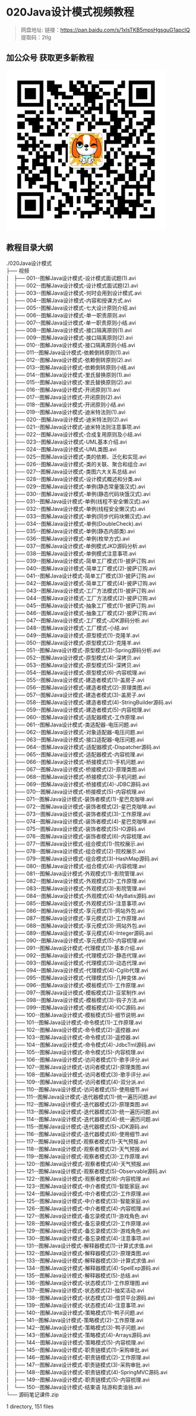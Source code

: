 # 020Java设计模式视频教程

> 网盘地址: 链接：https://pan.baidu.com/s/1xlsTKB5mpsHgsquG1apcIQ 提取码：2tlg

## 加公众号 获取更多新教程
 ![](assets/vxlogo.jpg)
## 教程目录大纲
./020Java设计模式  
├── 视频  
│   ├── 001--图解Java设计模式-设计模式面试题(1).avi  
│   ├── 002--图解Java设计模式-设计模式面试题(2).avi  
│   ├── 003--图解Java设计模式-何时会用到设计模式.avi  
│   ├── 004--图解Java设计模式-内容和授课方式.avi  
│   ├── 005--图解Java设计模式-七大设计原则介绍.avi  
│   ├── 006--图解Java设计模式-单一职责原则.avi  
│   ├── 007--图解Java设计模式-单一职责原则小结.avi  
│   ├── 008--图解Java设计模式-接口隔离原则(1).avi  
│   ├── 009--图解Java设计模式-接口隔离原则(2).avi  
│   ├── 010--图解Java设计模式-接口隔离原则小结.avi  
│   ├── 011--图解Java设计模式-依赖倒转原则(1).avi  
│   ├── 012--图解Java设计模式-依赖倒转原则(2).avi  
│   ├── 013--图解Java设计模式-依赖倒转原则小结.avi  
│   ├── 014--图解Java设计模式-里氏替换原则(1).avi  
│   ├── 015--图解Java设计模式-里氏替换原则(2).avi  
│   ├── 016--图解Java设计模式-开闭原则(1).avi  
│   ├── 017--图解Java设计模式-开闭原则(2).avi  
│   ├── 018--图解Java设计模式-开闭原则小结.avi  
│   ├── 019--图解Java设计模式-迪米特法则(1).avi  
│   ├── 020--图解Java设计模式-迪米特法则(2).avi  
│   ├── 021--图解Java设计模式-迪米特法则注意事项.avi  
│   ├── 022--图解Java设计模式-合成复用原则及小结.avi  
│   ├── 023--图解Java设计模式-UML基本介绍.avi  
│   ├── 024--图解Java设计模式-UML类图.avi  
│   ├── 025--图解Java设计模式-类的依赖、泛化和实现.avi  
│   ├── 026--图解Java设计模式-类的关联、聚合和组合.avi  
│   ├── 027--图解Java设计模式-类图六大关系总结.avi  
│   ├── 028--图解Java设计模式-设计模式概述和分类.avi  
│   ├── 029--图解Java设计模式-单例(静态常量饿汉式).avi  
│   ├── 030--图解Java设计模式-单例(静态代码块饿汉式).avi  
│   ├── 031--图解Java设计模式-单例(线程不安全懒汉式).avi  
│   ├── 032--图解Java设计模式-单例(线程安全懒汉式).avi  
│   ├── 033--图解Java设计模式-单例(同步代码块懒汉式).avi  
│   ├── 034--图解Java设计模式-单例(DoubleCheck).avi  
│   ├── 035--图解Java设计模式-单例(静态内部类).avi  
│   ├── 036--图解Java设计模式-单例(枚举方式).avi  
│   ├── 037--图解Java设计模式-单例模式JKD源码分析.avi  
│   ├── 038--图解Java设计模式-单例模式注意事项.avi  
│   ├── 039--图解Java设计模式-简单工厂模式(1)-披萨订购.avi  
│   ├── 040--图解Java设计模式-简单工厂模式(2)-披萨订购.avi  
│   ├── 041--图解Java设计模式-简单工厂模式(3)-披萨订购.avi  
│   ├── 042--图解Java设计模式-简单工厂模式(4)-披萨订购.avi  
│   ├── 043--图解Java设计模式-工厂方法模式(1)-披萨订购.avi  
│   ├── 044--图解Java设计模式-工厂方法模式(2)-披萨订购.avi  
│   ├── 045--图解Java设计模式-抽象工厂模式(1)-披萨订购.avi  
│   ├── 046--图解Java设计模式-抽象工厂模式(2)-披萨订购.avi  
│   ├── 047--图解Java设计模式-工厂模式-JDK源码分析.avi  
│   ├── 048--图解Java设计模式-工厂模式-小结.avi  
│   ├── 049--图解Java设计模式-原型模式(1)-克隆羊.avi  
│   ├── 050--图解Java设计模式-原型模式(2)-克隆羊.avi  
│   ├── 051--图解Java设计模式-原型模式(3)-Spring源码分析.avi  
│   ├── 052--图解Java设计模式-原型模式(4)-深拷贝.avi  
│   ├── 053--图解Java设计模式-原型模式(5)-深拷贝.avi  
│   ├── 054--图解Java设计模式-原型模式(6)-内容梳理.avi  
│   ├── 055--图解Java设计模式-建造者模式(1)-盖房子.avi  
│   ├── 056--图解Java设计模式-建造者模式(2)-原理类图.avi  
│   ├── 057--图解Java设计模式-建造者模式(3)-盖房子.avi  
│   ├── 058--图解Java设计模式-建造者模式(4)-StringBuilder源码.avi  
│   ├── 059--图解Java设计模式-建造者模式(5)-内容梳理.avi  
│   ├── 060--图解Java设计模式-适配器模式-工作原理.avi  
│   ├── 061--图解Java设计模式-类适配器-电压问题.avi  
│   ├── 062--图解Java设计模式-对象适配器-电压问题.avi  
│   ├── 063--图解Java设计模式-接口适配器-电压问题.avi  
│   ├── 064--图解Java设计模式-适配器模式-Dispatcher源码.avi  
│   ├── 065--图解Java设计模式-适配器模式-内容梳理.avi  
│   ├── 066--图解Java设计模式-桥接模式(1)-手机问题.avi  
│   ├── 067--图解Java设计模式-桥接模式(2)-原理类图.avi  
│   ├── 068--图解Java设计模式-桥接模式(3)-手机问题.avi  
│   ├── 069--图解Java设计模式-桥接模式(4)-JDBC源码.avi  
│   ├── 070--图解Java设计模式-桥接模式(5)-内容梳理.avi  
│   ├── 071--图解Java设计模式-装饰者模式(1)-星巴克咖啡.avi  
│   ├── 072--图解Java设计模式-装饰者模式(2)-星巴克咖啡.avi  
│   ├── 073--图解Java设计模式-装饰者模式(3)-工作原理.avi  
│   ├── 074--图解Java设计模式-装饰者模式(4)-星巴克咖啡.avi  
│   ├── 075--图解Java设计模式-装饰者模式(5)-IO源码.avi  
│   ├── 076--图解Java设计模式-装饰者模式(6)-内容梳理.avi  
│   ├── 077--图解Java设计模式-组合模式(1)-院校展示.avi  
│   ├── 078--图解Java设计模式-组合模式(2)-院校展示.avi  
│   ├── 079--图解Java设计模式-组合模式(3)-HashMap源码.avi  
│   ├── 080--图解Java设计模式-组合模式(4)-内容梳理.avi  
│   ├── 081--图解Java设计模式-外观模式(1)-影院管理.avi  
│   ├── 082--图解Java设计模式-外观模式(2)-工作原理.avi  
│   ├── 083--图解Java设计模式-外观模式(3)-影院管理.avi  
│   ├── 084--图解Java设计模式-外观模式(4)-MyBatis源码.avi  
│   ├── 085--图解Java设计模式-外观模式(5)-注意事项.avi  
│   ├── 086--图解Java设计模式-享元模式(1)-网站外包.avi  
│   ├── 087--图解Java设计模式-享元模式(2)-工作原理.avi  
│   ├── 088--图解Java设计模式-享元模式(3)-网站外包.avi  
│   ├── 089--图解Java设计模式-享元模式(4)-Integer源码.avi  
│   ├── 090--图解Java设计模式-享元模式(5)-内容梳理.avi  
│   ├── 091--图解Java设计模式-代理模式(1)-基本介绍.avi  
│   ├── 092--图解Java设计模式-代理模式(2)-静态代理.avi  
│   ├── 093--图解Java设计模式-代理模式(3)-动态代理.avi  
│   ├── 094--图解Java设计模式-代理模式(4)-Cglib代理.avi  
│   ├── 095--图解Java设计模式-代理模式(5)-几种变体.avi  
│   ├── 096--图解Java设计模式-模板模式(1)-工作原理.avi  
│   ├── 097--图解Java设计模式-模板模式(2)-豆浆制作.avi  
│   ├── 098--图解Java设计模式-模板模式(3)-钩子方法.avi  
│   ├── 099--图解Java设计模式-模板模式(4)-IOC源码.avi  
│   ├── 100--图解Java设计模式-模板模式(5)-细节说明.avi  
│   ├── 101--图解Java设计模式-命令模式(1)-工作原理.avi  
│   ├── 102--图解Java设计模式-命令模式(2)-遥控器.avi  
│   ├── 103--图解Java设计模式-命令模式(3)-遥控器.avi  
│   ├── 104--图解Java设计模式-命令模式(4)-JdbcTml源码.avi  
│   ├── 105--图解Java设计模式-命令模式(5)-内容梳理.avi  
│   ├── 106--图解Java设计模式-访问者模式(1)-歌手评分.avi  
│   ├── 107--图解Java设计模式-访问者模式(2)-原理类图.avi  
│   ├── 108--图解Java设计模式-访问者模式(3)-歌手评分.avi  
│   ├── 109--图解Java设计模式-访问者模式(4)-双分派.avi  
│   ├── 110--图解Java设计模式-访问者模式(5)-使用细节.avi  
│   ├── 111--图解Java设计模式-迭代器模式(1)-统一遍历问题.avi  
│   ├── 112--图解Java设计模式-迭代器模式(2)-原理类图.avi  
│   ├── 113--图解Java设计模式-迭代器模式(3)-统一遍历问题.avi  
│   ├── 114--图解Java设计模式-迭代器模式(4)-统一遍历问题.avi  
│   ├── 115--图解Java设计模式-迭代器模式(5)-JDK源码.avi  
│   ├── 116--图解Java设计模式-迭代器模式(6)-使用细节.avi  
│   ├── 117--图解Java设计模式-观察者模式(1)-天气预报.avi  
│   ├── 118--图解Java设计模式-观察者模式(2)-天气预报.avi  
│   ├── 119--图解Java设计模式-观察者模式(3)-工作原理.avi  
│   ├── 120--图解Java设计模式-观察者模式(4)-天气预报.avi  
│   ├── 121--图解Java设计模式-观察者模式(5)-Observable源码.avi  
│   ├── 122--图解Java设计模式-观察者模式(6)-内容梳理.avi  
│   ├── 123--图解Java设计模式-中介者模式(1)-智能家庭.avi  
│   ├── 124--图解Java设计模式-中介者模式(2)-工作原理.avi  
│   ├── 125--图解Java设计模式-中介者模式(3)-智能家庭.avi  
│   ├── 126--图解Java设计模式-中介者模式(4)-内容梳理.avi  
│   ├── 127--图解Java设计模式-备忘录模式(1)-游戏角色.avi  
│   ├── 128--图解Java设计模式-备忘录模式(2)-工作原理.avi  
│   ├── 129--图解Java设计模式-备忘录模式(3)-游戏角色.avi  
│   ├── 130--图解Java设计模式-备忘录模式(4)-注意事项.avi  
│   ├── 131--图解Java设计模式-解释器模式(1)-计算式求值.avi  
│   ├── 132--图解Java设计模式-解释器模式(2)-原理类图.avi  
│   ├── 133--图解Java设计模式-解释器模式(3)-计算式求值.avi  
│   ├── 134--图解Java设计模式-解释器模式(4)-SpelExp源码.avi  
│   ├── 135--图解Java设计模式-解释器模式(5)-总结.avi  
│   ├── 136--图解Java设计模式-状态模式(1)-工作原理图.avi  
│   ├── 137--图解Java设计模式-状态模式(2)-抽奖活动.avi  
│   ├── 138--图解Java设计模式-状态模式(3)-借贷平台源码.avi  
│   ├── 139--图解Java设计模式-状态模式(4)-注意事项.avi  
│   ├── 140--图解Java设计模式-策略模式(1)-鸭子问题.avi  
│   ├── 141--图解Java设计模式-策略模式(2)-工作原理.avi  
│   ├── 142--图解Java设计模式-策略模式(3)-鸭子问题.avi  
│   ├── 143--图解Java设计模式-策略模式(4)-Arrays源码.avi  
│   ├── 144--图解Java设计模式-策略模式(5)-内容梳理.avi  
│   ├── 145--图解Java设计模式-职责链模式(1)-采购审批.avi  
│   ├── 146--图解Java设计模式-职责链模式(2)-工作原理.avi  
│   ├── 147--图解Java设计模式-职责链模式(3)-采购审批.avi  
│   ├── 148--图解Java设计模式-职责链模式(4)-SpringMVC源码.avi  
│   ├── 149--图解Java设计模式-职责链模式(5)-内容梳理.avi  
│   └── 150--图解Java设计模式-结束语 陆游和卖油翁.avi  
└── 源码笔记课件.zip  
  
1 directory, 151 files  
